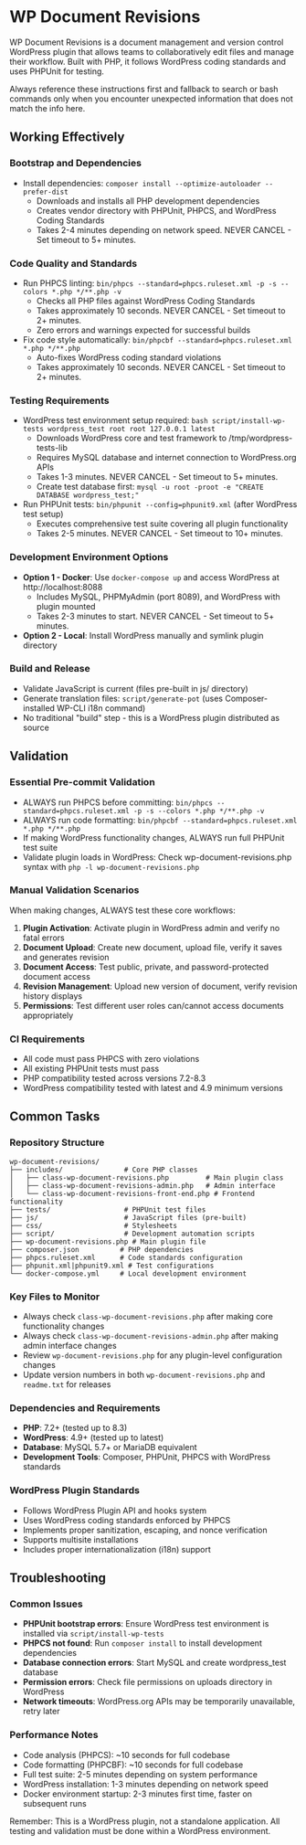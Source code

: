 # WP Document Revisions

WP Document Revisions is a document management and version control WordPress plugin that allows teams to collaboratively edit files and manage their workflow. Built with PHP, it follows WordPress coding standards and uses PHPUnit for testing.

Always reference these instructions first and fallback to search or bash commands only when you encounter unexpected information that does not match the info here.

## Working Effectively

### Bootstrap and Dependencies

- Install dependencies: `composer install --optimize-autoloader --prefer-dist`
    - Downloads and installs all PHP development dependencies
    - Creates vendor directory with PHPUnit, PHPCS, and WordPress Coding Standards
    - Takes 2-4 minutes depending on network speed. NEVER CANCEL - Set timeout to 5+ minutes.

### Code Quality and Standards

- Run PHPCS linting: `bin/phpcs --standard=phpcs.ruleset.xml -p -s --colors *.php */**.php -v`
    - Checks all PHP files against WordPress Coding Standards
    - Takes approximately 10 seconds. NEVER CANCEL - Set timeout to 2+ minutes.
    - Zero errors and warnings expected for successful builds
- Fix code style automatically: `bin/phpcbf --standard=phpcs.ruleset.xml *.php */**.php`
    - Auto-fixes WordPress coding standard violations
    - Takes approximately 10 seconds. NEVER CANCEL - Set timeout to 2+ minutes.

### Testing Requirements

- WordPress test environment setup required: `bash script/install-wp-tests wordpress_test root root 127.0.0.1 latest`
    - Downloads WordPress core and test framework to /tmp/wordpress-tests-lib
    - Requires MySQL database and internet connection to WordPress.org APIs
    - Takes 1-3 minutes. NEVER CANCEL - Set timeout to 5+ minutes.
    - Create test database first: `mysql -u root -proot -e "CREATE DATABASE wordpress_test;"`
- Run PHPUnit tests: `bin/phpunit --config=phpunit9.xml` (after WordPress test setup)
    - Executes comprehensive test suite covering all plugin functionality
    - Takes 2-5 minutes. NEVER CANCEL - Set timeout to 10+ minutes.

### Development Environment Options

- **Option 1 - Docker**: Use `docker-compose up` and access WordPress at http://localhost:8088
    - Includes MySQL, PHPMyAdmin (port 8089), and WordPress with plugin mounted
    - Takes 2-3 minutes to start. NEVER CANCEL - Set timeout to 5+ minutes.
- **Option 2 - Local**: Install WordPress manually and symlink plugin directory

### Build and Release

- Validate JavaScript is current (files pre-built in js/ directory)
- Generate translation files: `script/generate-pot` (uses Composer-installed WP-CLI i18n command)
- No traditional "build" step - this is a WordPress plugin distributed as source

## Validation

### Essential Pre-commit Validation

- ALWAYS run PHPCS before committing: `bin/phpcs --standard=phpcs.ruleset.xml -p -s --colors *.php */**.php -v`
- ALWAYS run code formatting: `bin/phpcbf --standard=phpcs.ruleset.xml *.php */**.php`
- If making WordPress functionality changes, ALWAYS run full PHPUnit test suite
- Validate plugin loads in WordPress: Check wp-document-revisions.php syntax with `php -l wp-document-revisions.php`

### Manual Validation Scenarios

When making changes, ALWAYS test these core workflows:

1. **Plugin Activation**: Activate plugin in WordPress admin and verify no fatal errors
2. **Document Upload**: Create new document, upload file, verify it saves and generates revision
3. **Document Access**: Test public, private, and password-protected document access
4. **Revision Management**: Upload new version of document, verify revision history displays
5. **Permissions**: Test different user roles can/cannot access documents appropriately

### CI Requirements

- All code must pass PHPCS with zero violations
- All existing PHPUnit tests must pass
- PHP compatibility tested across versions 7.2-8.3
- WordPress compatibility tested with latest and 4.9 minimum versions

## Common Tasks

### Repository Structure

```
wp-document-revisions/
├── includes/               # Core PHP classes
│   ├── class-wp-document-revisions.php         # Main plugin class
│   ├── class-wp-document-revisions-admin.php   # Admin interface
│   └── class-wp-document-revisions-front-end.php # Frontend functionality
├── tests/                  # PHPUnit test files
├── js/                     # JavaScript files (pre-built)
├── css/                    # Stylesheets
├── script/                 # Development automation scripts
├── wp-document-revisions.php # Main plugin file
├── composer.json          # PHP dependencies
├── phpcs.ruleset.xml      # Code standards configuration
├── phpunit.xml|phpunit9.xml # Test configurations
└── docker-compose.yml     # Local development environment
```

### Key Files to Monitor

- Always check `class-wp-document-revisions.php` after making core functionality changes
- Always check `class-wp-document-revisions-admin.php` after making admin interface changes
- Review `wp-document-revisions.php` for any plugin-level configuration changes
- Update version numbers in both `wp-document-revisions.php` and `readme.txt` for releases

### Dependencies and Requirements

- **PHP**: 7.2+ (tested up to 8.3)
- **WordPress**: 4.9+ (tested up to latest)
- **Database**: MySQL 5.7+ or MariaDB equivalent
- **Development Tools**: Composer, PHPUnit, PHPCS with WordPress standards

### WordPress Plugin Standards

- Follows WordPress Plugin API and hooks system
- Uses WordPress coding standards enforced by PHPCS
- Implements proper sanitization, escaping, and nonce verification
- Supports multisite installations
- Includes proper internationalization (i18n) support

## Troubleshooting

### Common Issues

- **PHPUnit bootstrap errors**: Ensure WordPress test environment is installed via `script/install-wp-tests`
- **PHPCS not found**: Run `composer install` to install development dependencies
- **Database connection errors**: Start MySQL and create wordpress_test database
- **Permission errors**: Check file permissions on uploads directory in WordPress
- **Network timeouts**: WordPress.org APIs may be temporarily unavailable, retry later

### Performance Notes

- Code analysis (PHPCS): ~10 seconds for full codebase
- Code formatting (PHPCBF): ~10 seconds for full codebase
- Full test suite: 2-5 minutes depending on system performance
- WordPress installation: 1-3 minutes depending on network speed
- Docker environment startup: 2-3 minutes first time, faster on subsequent runs

Remember: This is a WordPress plugin, not a standalone application. All testing and validation must be done within a WordPress environment.
